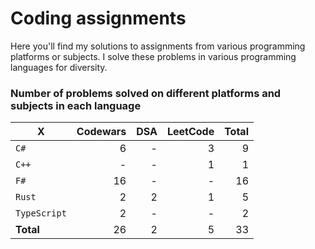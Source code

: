 # Coding assignments

Here you'll find my solutions to assignments from various programming platforms or subjects.
I solve these problems in various programming languages for diversity.

### Number of problems solved on different platforms and subjects in each language

| X | Codewars | DSA | LeetCode | Total |
| - |  -: | -: | -: | -: |
| `C#` | 6 | - | 3 | 9
| `C++` | - | - | 1 | 1
| `F#` | 16 | - | - | 16
| `Rust` | 2 | 2 | 1 | 5
| `TypeScript` | 2 | - | - | 2
| **Total** | 26 | 2 | 5 | 33 |